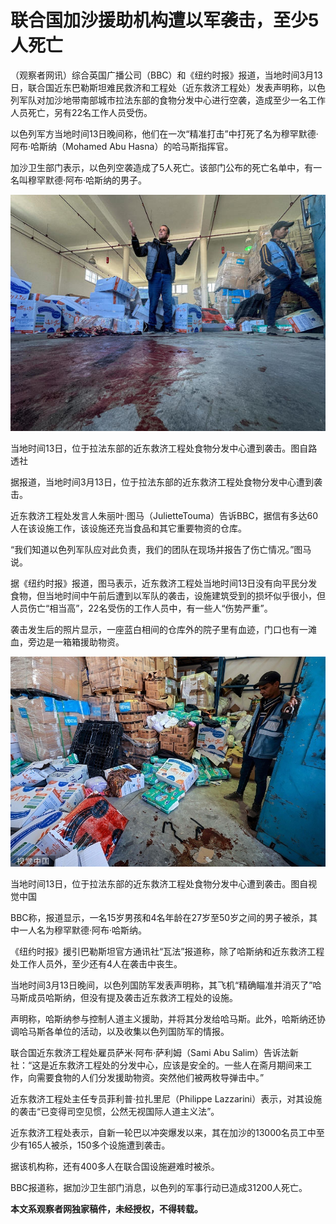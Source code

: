 # 联合国加沙援助机构遭以军袭击，至少5人死亡

（观察者网讯）综合英国广播公司（BBC）和《纽约时报》报道，当地时间3月13日，联合国近东巴勒斯坦难民救济和工程处（近东救济工程处）发表声明称，以色列军队对加沙地带南部城市拉法东部的食物分发中心进行空袭，造成至少一名工作人员死亡，另有22名工作人员受伤。

以色列军方当地时间13日晚间称，他们在一次“精准打击”中打死了名为穆罕默德·阿布·哈斯纳（Mohamed Abu Hasna）的哈马斯指挥官。

加沙卫生部门表示，以色列空袭造成了5人死亡。该部门公布的死亡名单中，有一名叫穆罕默德·阿布·哈斯纳的男子。

![960eb792e1c22cc5557749c0cb036588.jpg](https://raw.githubusercontent.com/qqhsx/qqnews_image/main/2024/03/14/联合国加沙援助机构遭以军袭击，至少5人死亡/960eb792e1c22cc5557749c0cb036588.jpg)

当地时间13日，位于拉法东部的近东救济工程处食物分发中心遭到袭击。图自路透社

据报道，当地时间3月13日，位于拉法东部的近东救济工程处食物分发中心遭到袭击。

近东救济工程处发言人朱丽叶·图马（JulietteTouma）告诉BBC，据信有多达60人在该设施工作，该设施还充当食品和其它重要物资的仓库。

“我们知道以色列军队应对此负责，我们的团队在现场并报告了伤亡情况。”图马说。

据《纽约时报》报道，图马表示，近东救济工程处当地时间13日没有向平民分发食物，但当地时间中午前后遭到以军队的袭击，设施建筑受到的损坏似乎很小，但人员伤亡“相当高”，22名受伤的工作人员中，有一些人“伤势严重”。

袭击发生后的照片显示，一座蓝白相间的仓库外的院子里有血迹，门口也有一滩血，旁边是一箱箱援助物资。

![849d51083aec86d37e02b05c3f870961.jpg](https://raw.githubusercontent.com/qqhsx/qqnews_image/main/2024/03/14/联合国加沙援助机构遭以军袭击，至少5人死亡/849d51083aec86d37e02b05c3f870961.jpg)

当地时间13日，位于拉法东部的近东救济工程处食物分发中心遭到袭击。图自视觉中国

BBC称，报道显示，一名15岁男孩和4名年龄在27岁至50岁之间的男子被杀，其中一人名为穆罕默德·阿布·哈斯纳。

《纽约时报》援引巴勒斯坦官方通讯社“瓦法”报道称，除了哈斯纳和近东救济工程处工作人员外，至少还有4人在袭击中丧生。

当地时间3月13日晚间，以色列国防军发表声明称，其飞机“精确瞄准并消灭了”哈马斯成员哈斯纳，但没有提及袭击近东救济工程处的设施。

声明称，哈斯纳参与控制人道主义援助，并将其分发给哈马斯。此外，哈斯纳还协调哈马斯各单位的活动，以及收集以色列国防军的情报。

联合国近东救济工程处雇员萨米·阿布·萨利姆（Sami Abu
Salim）告诉法新社：“这是近东救济工程处的分发中心，应该是安全的。一些人在斋月期间来工作，向需要食物的人们分发援助物资。突然他们被两枚导弹击中。”

近东救济工程处主任专员菲利普·拉扎里尼（Philippe Lazzarini）表示，对其设施的袭击“已变得司空见惯，公然无视国际人道主义法”。

近东救济工程处表示，自新一轮巴以冲突爆发以来，其在加沙的13000名员工中至少有165人被杀，150多个设施遭到袭击。

据该机构称，还有400多人在联合国设施避难时被杀。

BBC报道称，据加沙卫生部门消息，以色列的军事行动已造成31200人死亡。

**本文系观察者网独家稿件，未经授权，不得转载。**

